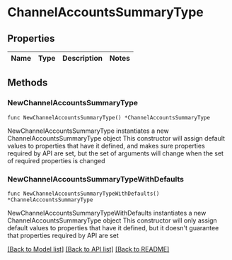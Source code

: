 # ChannelAccountsSummaryType

## Properties

Name | Type | Description | Notes
------------ | ------------- | ------------- | -------------

## Methods

### NewChannelAccountsSummaryType

`func NewChannelAccountsSummaryType() *ChannelAccountsSummaryType`

NewChannelAccountsSummaryType instantiates a new ChannelAccountsSummaryType object
This constructor will assign default values to properties that have it defined,
and makes sure properties required by API are set, but the set of arguments
will change when the set of required properties is changed

### NewChannelAccountsSummaryTypeWithDefaults

`func NewChannelAccountsSummaryTypeWithDefaults() *ChannelAccountsSummaryType`

NewChannelAccountsSummaryTypeWithDefaults instantiates a new ChannelAccountsSummaryType object
This constructor will only assign default values to properties that have it defined,
but it doesn't guarantee that properties required by API are set


[[Back to Model list]](../README.md#documentation-for-models) [[Back to API list]](../README.md#documentation-for-api-endpoints) [[Back to README]](../README.md)


